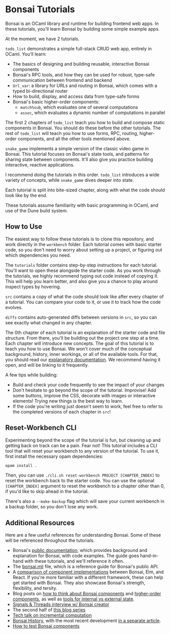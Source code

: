 # Bonsai Tutorials

Bonsai is an OCaml library and runtime for building frontend web apps.
In these tutorials, you'll learn Bonsai by building some simple example apps.

At the moment, we have 2 tutorials.

`todo_list` demonstrates a simple full-stack CRUD web app, entirely in OCaml. You'll learn:

- The basics of designing and building reusable, interactive Bonsai components
- Bonsai's RPC tools, and how they can be used for robust, type-safe communication between frontend and backend
- `Url_var`: a library for URLs and routing in Bonsai, which comes with a typed bi-directional router
- How to build, display, and access data from type-safe forms
- Bonsai's basic higher-order components:
  - `match%sub`, which evaluates one of several computations
  - `assoc`, which evaluates a dynamic number of computations in parallel

The first 2 chapters of `todo_list` teach you how to build and compose static components in Bonsai.
You should do these before the other tutorials.
The rest of `todo_list` will teach you how to use forms, RPC, routing, higher-order components, and all the
other tools mentioned above.

`snake_game` implements a simple version of the classic video game in Bonsai.
This tutorial focuses on Bonsai's state tools, and patterns for sharing state between components.
It'll also give you practice building interactive, reactive applications.

I recommend doing the tutorials in this order. `todo_list` introduces a wide variety of concepts, while `snake_game` dives deeper into state.

Each tutorial is split into bite-sized chapter, along with what the code should look like by the end.

These tutorials assume familiarity with basic programming in OCaml, and use of the Dune build system.

## How to Use

The easiest way to follow these tutorials is to clone this repository, and work directly in the `workbench` folder.
Each tutorial comes with basic starter code, so you don't need to worry about setting up a project, or figuring out which dependencies you need.

The `tutorials` folder contains step-by-step instructions for each tutorial. You'll want to open these alongside the starter code.
As you work through the tutorials, we highly recommend typing out code instead of copying it. This will help you learn better, and
also give you a chance to play around inspect types by hovering.

`src` contains a copy of what the code should look like after every chapter of a tutorial. You can compare your code to it, or use it to track how the code evolves.

`diffs` contains auto-generated diffs between versions in `src`, so you can see exactly what changed in any chapter.

The 0th chapter of each tutorial is an explanation of the starter code and file structure. From there, you'll be building out the project one step at a time. Each chapter will introduce new concepts.
The goal of this tutorial is to teach you how to use Bonsai.
We won't cover much of the conceptual background, history, inner workings, or all of the available tools.
For that, you should read our [explanatory documentation](https://bonsai.red/). We recommend having it open, and will be linking to it frequently.

A few tips while building:

- Build and check your code frequently to see the impact of your changes
- Don't hesitate to go beyond the scope of the tutorial.
  Improvise! Add some buttons, improve the CSS, decorate with images or interactive elements!
  Trying new things is the best way to learn.
- If the code you're writing just doesn't seem to work, feel free to refer to
  the completed versions of each chapter in `src`!

## Reset-Workbench CLI

Experimenting beyond the scope of the tutorial is fun, but cleaning up and getting back on track can be a pain.
Fear not! This tutorial includes a CLI tool that will reset your workbench to any version of the tutorial.
To use it, first install the necessary opam dependencies:

<!-- $MDX skip -->
```sh
opam install .
```

Then, you can use `./cli.sh reset-workbench PROJECT [CHAPTER_INDEX]` to reset the workbench back to the starter code.
You can use the optional `[CHAPTER_INDEX]` argument to reset the workbench to a chapter other than 0, if you'd like to
skip ahead in the tutorial.

There's also a `--make-backup` flag which will save your current workbench in a backup folder, so you don't lose any work.

## Additional Resources

Here are a few useful references for understanding Bonsai. Some of these will be referenced throughout the tutorials.

- Bonsai's [public documentation](https://bonsai.red/), which provides background and explanation for Bonsai, with code examples. The guide goes hand-in-hand with these tutorials, and we'll reference it often.
- The [bonsai.mli](https://github.com/janestreet/bonsai/blob/master/src/bonsai.mli) file, which is a reference guide for Bonsai's public API.
- A [comparison of component implementations](https://github.com/TyOverby/composition-comparison/blob/main/readme.md) between Bonsai, Elm, and React. If you're more familiar with a different framework, these can help get started with Bonsai. They also showcase Bonsai's strength, flexibility, and tersity.
- Blog posts on [how to think about Bonsai components](https://gist.github.com/TyOverby/daf9a92db08d1c724f298bfb943f5a3e) and [higher-order components](https://gist.github.com/TyOverby/cf9b79bab1cf96369411c761c9406d95), as well as [tools for internal vs external state](https://gist.github.com/TyOverby/fa89d5c3ef9ef5830f0a5146da98ebd5).
- [Signals & Threads interview w/ Bonsai creator](https://signalsandthreads.com/building-a-ui-framework/)
- The second half of [this blog series](https://ceramichacker.com/blog/category/ocaml-webdev)
- [Tech talk on incremental computation](https://www.youtube.com/watch?v=G6a5G5i4gQU)
- [Bonsai History](https://github.com/janestreet/bonsai/blob/master/docs/blogs/history.md), with the most recent development [in a separate article](https://github.com/janestreet/bonsai/blob/master/docs/blogs/proc.md).
- [How to test Bonsai components](https://github.com/janestreet/bonsai/blob/master/docs/blogs/testing.md)
